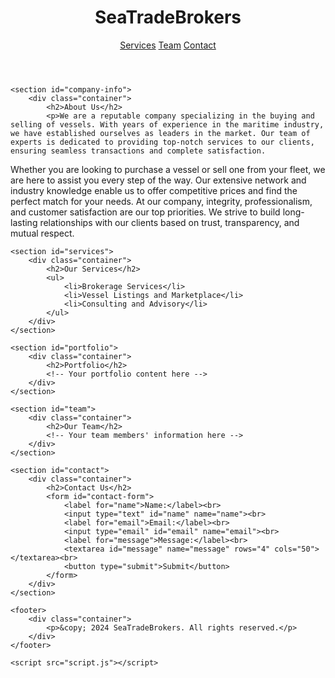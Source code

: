 <html lang="en">
<head>
    <meta charset="UTF-8">
    <meta name="viewport" content="width=device-width, initial-scale=1.0">
    <title>Business Template</title>
    <link rel="stylesheet" href="styles.css">
</head>
<body>
    <header>
        <div class="container">
            <h1>SeaTradeBrokers</h1>
            <nav>
                <a href="#services">Services</a>
                <a href="#team">Team</a>
                <a href="#contact">Contact</a>
            </nav>
        </div>
    </header>

    <section id="company-info">
        <div class="container">
            <h2>About Us</h2>
            <p>We are a reputable company specializing in the buying and selling of vessels. With years of experience in the maritime industry, we have established ourselves as leaders in the market. Our team of experts is dedicated to providing top-notch services to our clients, ensuring seamless transactions and complete satisfaction.
Whether you are looking to purchase a vessel or sell one from your fleet, we are here to assist you every step of the way. Our extensive network and industry knowledge enable us to offer competitive prices and find the perfect match for your needs.
At our company, integrity, professionalism, and customer satisfaction are our top priorities. We strive to build long-lasting relationships with our clients based on trust, transparency, and mutual respect.
    </p>
        </div>
    </section>

    <section id="services">
        <div class="container">
            <h2>Our Services</h2>
            <ul>
                <li>Brokerage Services</li>
                <li>Vessel Listings and Marketplace</li>
                <li>Consulting and Advisory</li>
            </ul>
        </div>
    </section>

    <section id="portfolio">
        <div class="container">
            <h2>Portfolio</h2>
            <!-- Your portfolio content here -->
        </div>
    </section>

    <section id="team">
        <div class="container">
            <h2>Our Team</h2>
            <!-- Your team members' information here -->
        </div>
    </section>

    <section id="contact">
        <div class="container">
            <h2>Contact Us</h2>
            <form id="contact-form">
                <label for="name">Name:</label><br>
                <input type="text" id="name" name="name"><br>
                <label for="email">Email:</label><br>
                <input type="email" id="email" name="email"><br>
                <label for="message">Message:</label><br>
                <textarea id="message" name="message" rows="4" cols="50"></textarea><br>
                <button type="submit">Submit</button>
            </form>
        </div>
    </section>

    <footer>
        <div class="container">
            <p>&copy; 2024 SeaTradeBrokers. All rights reserved.</p>
        </div>
    </footer>

    <script src="script.js"></script>
</body>
</html>
